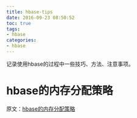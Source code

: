 ```yaml
---
title: hbase-tips
date: 2016-09-23 08:50:52
toc: true
tags:
- hbase
categories:
- hbase
---
```


记录使用hbase的过程中一些技巧、方法、注意事项。

# hbase的内存分配策略

原文：[hbase的内存分配策略](http://hbasefly.com/2016/06/18/hbase-practise-ram/)


